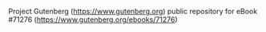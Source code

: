 Project Gutenberg (https://www.gutenberg.org) public repository for eBook #71276 (https://www.gutenberg.org/ebooks/71276)
